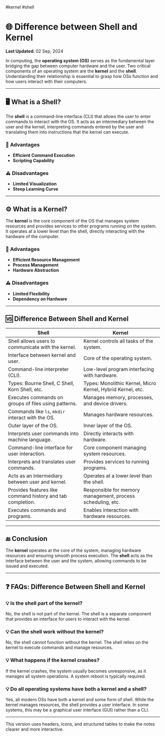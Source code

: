 #kernel 
#shell 
# 🌐 Difference between Shell and Kernel  
**Last Updated**: 02 Sep, 2024  

In computing, the **operating system (OS)** serves as the fundamental layer bridging the gap between computer hardware and the user. Two critical components of an operating system are the **kernel** and the **shell**. Understanding their relationship is essential to grasp how OSs function and how users interact with their computers.

---

## 🖥️ What is a Shell?

The **shell** is a command-line interface (CLI) that allows the user to enter commands to interact with the OS. It acts as an intermediary between the user and the kernel, interpreting commands entered by the user and translating them into instructions that the kernel can execute.

### 🌟 **Advantages**  
- **Efficient Command Execution**  
- **Scripting Capability**  

### ⚠️ **Disadvantages**  
- **Limited Visualization**  
- **Steep Learning Curve**

---

## ⚙️ What is a Kernel?

The **kernel** is the core component of the OS that manages system resources and provides services to other programs running on the system. It operates at a lower level than the shell, directly interacting with the hardware of the computer.

### 🌟 **Advantages**  
- **Efficient Resource Management**  
- **Process Management**  
- **Hardware Abstraction**  

### ⚠️ **Disadvantages**  
- **Limited Flexibility**  
- **Dependency on Hardware**

---

## 🆚 Difference Between Shell and Kernel

| **Shell** | **Kernel** |
|-----------|------------|
| Shell allows users to communicate with the kernel. | Kernel controls all tasks of the system. |
| Interface between kernel and user. | Core of the operating system. |
| Command-line interpreter (CLI). | Low-level program interfacing with hardware. |
| Types: Bourne Shell, C Shell, Korn Shell, etc. | Types: Monolithic Kernel, Micro Kernel, Hybrid Kernel, etc. |
| Executes commands on groups of files using patterns. | Manages memory, processes, and device drivers. |
| Commands like `ls`, `mkdir` interact with the OS. | Manages hardware resources. |
| Outer layer of the OS. | Inner layer of the OS. |
| Interprets user commands into machine language. | Directly interacts with hardware. |
| Command-line interface for user interaction. | Core component managing system resources. |
| Interprets and translates user commands. | Provides services to running programs. |
| Acts as an intermediary between user and kernel. | Operates at a lower level than the shell. |
| Provides features like command history and tab completion. | Responsible for memory management, process scheduling, etc. |
| Executes commands and programs. | Enables interaction with hardware resources. |

---

## 🔚 **Conclusion**

The **kernel** operates at the core of the system, managing hardware resources and ensuring smooth process execution. The **shell** acts as the interface between the user and the system, allowing commands to be issued and executed.

---

## ❓ **FAQs: Difference Between Shell and Kernel**

### 💡 Is the shell part of the kernel?  
No, the shell is not part of the kernel. The shell is a separate component that provides an interface for users to interact with the kernel.

### 💡 Can the shell work without the kernel?  
No, the shell cannot function without the kernel. The shell relies on the kernel to execute commands and manage resources.

### 💡 What happens if the kernel crashes?  
If the kernel crashes, the system usually becomes unresponsive, as it manages all system operations. A system reboot is typically required.

### 💡 Do all operating systems have both a kernel and a shell?  
Yes, all modern OSs have both a kernel and some form of shell. While the kernel manages resources, the shell provides a user interface. In some systems, this may be a graphical user interface (GUI) rather than a CLI.

---

This version uses headers, icons, and structured tables to make the notes clearer and more interactive.